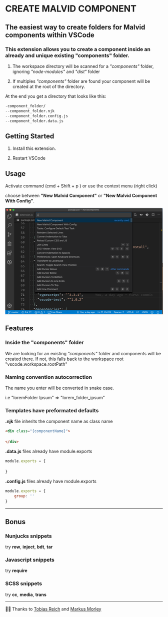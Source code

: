 # CREATE MALVID COMPONENT

## The easiest way to create folders for Malvid components within VSCode

### This extension allows you to create a component inside an already and unique existing "components" folder.

1. The workspace directory will be scanned for a *"components"* folder, ignoring *"node-modules"* and *"dist"* folder

2. If multiples *"components"* folder are found your component will be created at the root of the directory.

At the end you get a directory that looks like this:

```
-component_folder/
--component_folder.njk
--component_folder.config.js
--component_folder.data.js
```

## Getting Started

1. Install this extension.

2. Restart VSCode

## Usage

Activate command (cmd + Shift + p ) or use the context menu (right click)

choose between **"New Malvid Component"** or **"New Malvid Component With Config"**.

![screenshot](https://raw.githubusercontent.com/stphn/vscode-malvid-folder/master/images/screenshot.png)

## Features

### Inside the "components" folder

We are looking for an existing *"components"* folder and components will be created there.
If not, this falls back to the workspace root "vscode.workspace.rootPath"

### Naming convention autocorrection

The name you enter will be converted in snake case.

i.e "loremFolder Ipsum" => "lorem_folder_ipsum"

### Templates have preformated defaults

**.njk** file inherits the component name as class name

```html
<div class="{componentName}">

</div>
```

**.data.js** files already have module.exports
```javascript
module.exports = {

}
```

**.config.js** files already have module.exports
```javascript
module.exports = {
	group: ''
}
```
___

## Bonus

### Nunjucks snippets
try **row**, **inject**, **bdt**, **tar**

### Javascript snippets
try **require**

### SCSS snippets
try **cc**, **media**, **trans**

---
🤙🏾 Thanks to [Tobias Reich](https://github.com/electerious) and [Markus Morley](https://github.com/gasseklopper)